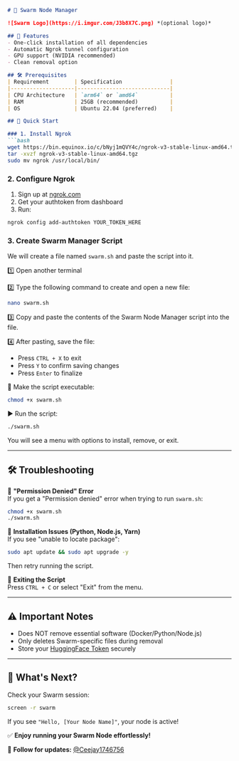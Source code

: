 ```markdown
# 🚀 Swarm Node Manager

![Swarm Logo](https://i.imgur.com/J3b8X7C.png) *(optional logo)*

## 📌 Features
- One-click installation of all dependencies  
- Automatic Ngrok tunnel configuration  
- GPU support (NVIDIA recommended)  
- Clean removal option  

## 🛠️ Prerequisites  
| Requirement        | Specification               |  
|--------------------|-----------------------------|  
| CPU Architecture   | `arm64` or `amd64`          |  
| RAM                | 25GB (recommended)          |  
| OS                 | Ubuntu 22.04 (preferred)    |  

## 🚀 Quick Start  

### 1. Install Ngrok  
```bash  
wget https://bin.equinox.io/c/bNyj1mQVY4c/ngrok-v3-stable-linux-amd64.tgz  
tar -xvzf ngrok-v3-stable-linux-amd64.tgz  
sudo mv ngrok /usr/local/bin/  
```  

### 2. Configure Ngrok  
1. Sign up at [ngrok.com](https://ngrok.com)  
2. Get your authtoken from dashboard  
3. Run:  
```bash  
ngrok config add-authtoken YOUR_TOKEN_HERE  
```  

### 3. Create Swarm Manager Script  
We will create a file named `swarm.sh` and paste the script into it.  

1️⃣ Open another terminal 

2️⃣ Type the following command to create and open a new file:  
```bash  
nano swarm.sh  
```  

3️⃣ Copy and paste the contents of the Swarm Node Manager script into the file.  

4️⃣ After pasting, save the file:  
- Press `CTRL + X` to exit  
- Press `Y` to confirm saving changes  
- Press `Enter` to finalize  

🔑 Make the script executable:  
```bash  
chmod +x swarm.sh  
```  

▶️ Run the script:  
```bash  
./swarm.sh  
```  
You will see a menu with options to install, remove, or exit.  

---

## 🛠️ Troubleshooting  
🔹 **"Permission Denied" Error**  
If you get a "Permission denied" error when trying to run `swarm.sh`:  
```bash  
chmod +x swarm.sh  
./swarm.sh  
```  

🔹 **Installation Issues (Python, Node.js, Yarn)**  
If you see "unable to locate package":  
```bash  
sudo apt update && sudo apt upgrade -y  
```  
Then retry running the script.  

🔹 **Exiting the Script**  
Press `CTRL + C` or select "Exit" from the menu.  

---

## ⚠️ Important Notes  
- Does NOT remove essential software (Docker/Python/Node.js)  
- Only deletes Swarm-specific files during removal  
- Store your [HuggingFace Token](https://huggingface.co/settings/tokens) securely  

---

## 🎯 What's Next?  
Check your Swarm session:  
```bash  
screen -r swarm  
```  
If you see `"Hello, [Your Node Name]"`, your node is active!  

✅ **Enjoy running your Swarm Node effortlessly!**  

📌 **Follow for updates:** [@Ceejay1746756](https://twitter.com/Ceejay1746756)  
```

